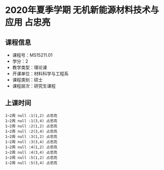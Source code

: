 # 2020年夏季学期 无机新能源材料技术与应用 占忠亮






## 课程信息

- 课程号：MS15211.01
- 学分：2
- 教学类型：理论课
- 开课单位：材料科学与工程系
- 课程类别：硕士
- 课程层次：研究生课程

## 上课时间

```
1~2周 null :1(1,2) 占忠亮
1~2周 null :1(3,4) 占忠亮
1~2周 null :2(1,2) 占忠亮
1~2周 null :2(3,4) 占忠亮
1~2周 null :3(1,2) 占忠亮
1~2周 null :3(3,4) 占忠亮
1~2周 null :4(1,2) 占忠亮
1~2周 null :4(3,4) 占忠亮
1~2周 null :5(1,2) 占忠亮
1~2周 null :5(3,4) 占忠亮
```

